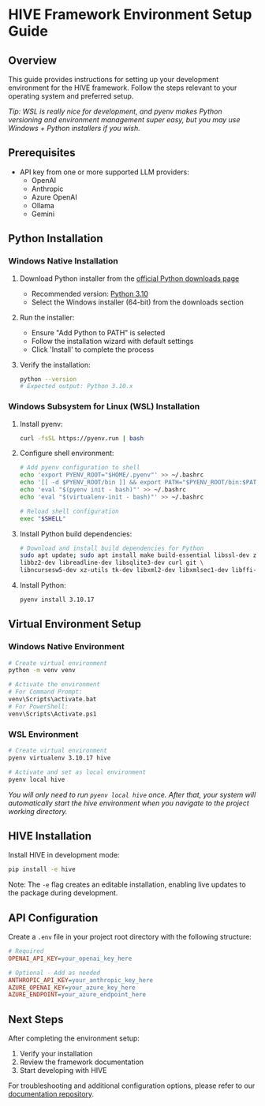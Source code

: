 # HIVE Framework Environment Setup Guide

## Overview
This guide provides instructions for setting up your development environment for the HIVE framework. Follow the steps relevant to your operating system and preferred setup.

*Tip: WSL is really nice for development, and pyenv makes Python versioning and environment management super easy, but you may use Windows + Python installers if you wish.*

## Prerequisites

- API key from one or more supported LLM providers:
  - OpenAI
  - Anthropic
  - Azure OpenAI
  - Ollama
  - Gemini

## Python Installation

### Windows Native Installation

1. Download Python installer from the [official Python downloads page](https://www.python.org/downloads/)
   - Recommended version: [Python 3.10](https://www.python.org/downloads/release/python-31011/)
   - Select the Windows installer (64-bit) from the downloads section

2. Run the installer:
   - Ensure "Add Python to PATH" is selected
   - Follow the installation wizard with default settings
   - Click 'Install' to complete the process

3. Verify the installation:
   ```bash
   python --version
   # Expected output: Python 3.10.x
   ```

### Windows Subsystem for Linux (WSL) Installation

1. Install pyenv:
   ```bash
   curl -fsSL https://pyenv.run | bash
   ```

2. Configure shell environment:
   ```bash
   # Add pyenv configuration to shell
   echo 'export PYENV_ROOT="$HOME/.pyenv"' >> ~/.bashrc
   echo '[[ -d $PYENV_ROOT/bin ]] && export PATH="$PYENV_ROOT/bin:$PATH"' >> ~/.bashrc
   echo 'eval "$(pyenv init - bash)"' >> ~/.bashrc
   echo 'eval "$(virtualenv-init - bash)"' >> ~/.bashrc

   # Reload shell configuration
   exec "$SHELL"
   ```

3. Install Python build dependencies:
    ```bash
    # Download and install build dependencies for Python
    sudo apt update; sudo apt install make build-essential libssl-dev zlib1g-dev \
    libbz2-dev libreadline-dev libsqlite3-dev curl git \
    libncursesw5-dev xz-utils tk-dev libxml2-dev libxmlsec1-dev libffi-dev liblzma-dev
    ```

4. Install Python:
   ```bash
   pyenv install 3.10.17
   ```

## Virtual Environment Setup

### Windows Native Environment

```bash
# Create virtual environment
python -m venv venv

# Activate the environment
# For Command Prompt:
venv\Scripts\activate.bat
# For PowerShell:
venv\Scripts\Activate.ps1
```

### WSL Environment

```bash
# Create virtual environment
pyenv virtualenv 3.10.17 hive

# Activate and set as local environment
pyenv local hive
```

*You will only need to run `pyenv local hive` once. After that, your system will automatically start the hive environment when you navigate to the project working directory.*

## HIVE Installation

Install HIVE in development mode:
```bash
pip install -e hive
```

Note: The `-e` flag creates an editable installation, enabling live updates to the package during development.

## API Configuration

Create a `.env` file in your project root directory with the following structure:

```ini
# Required
OPENAI_API_KEY=your_openai_key_here

# Optional - Add as needed
ANTHROPIC_API_KEY=your_anthropic_key_here
AZURE_OPENAI_KEY=your_azure_key_here
AZURE_ENDPOINT=your_azure_endpoint_here
```

## Next Steps

After completing the environment setup:
1. Verify your installation
2. Review the framework documentation
3. Start developing with HIVE

For troubleshooting and additional configuration options, please refer to our [documentation repository](link-to-docs).